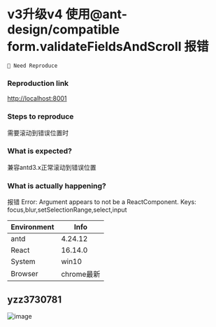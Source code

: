 # v3升级v4 使用@ant-design/compatible form.validateFieldsAndScroll 报错

`🤔 Need Reproduce`

### Reproduction link

[http://localhost:8001](http://localhost:8001)

### Steps to reproduce

需要滚动到错误位置时

### What is expected?

兼容antd3.x正常滚动到错误位置

### What is actually happening?

报错 Error: Argument appears to not be a ReactComponent. Keys: focus,blur,setSelectionRange,select,input

| Environment | Info       |
| ----------- | ---------- |
| antd        | 4.24.12    |
| React       | 16.14.0    |
| System      | win10      |
| Browser     | chrome最新 |

<!-- generated by ant-design-issue-helper. DO NOT REMOVE -->

## yzz3730781

![image](https://github.com/ant-design/ant-design/assets/12591869/5dd3b507-d910-4a28-81d2-e83547800f6f)
